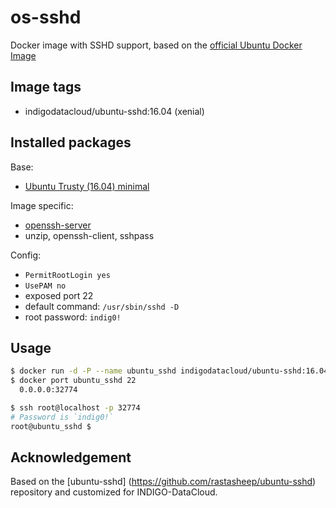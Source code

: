 # os-sshd
Docker image with SSHD support, based on the [official Ubuntu Docker Image](https://registry.hub.docker.com/_/ubuntu/)

## Image tags

- indigodatacloud/ubuntu-sshd:16.04 (xenial)

## Installed packages

Base:

- [Ubuntu Trusty (16.04) minimal](http://packages.ubuntu.com/xenial/ubuntu-minimal)

Image specific:
- [openssh-server](https://help.ubuntu.com/community/SSH/OpenSSH/Configuring)
- unzip, openssh-client, sshpass

Config:

  - `PermitRootLogin yes`
  - `UsePAM no`
  - exposed port 22
  - default command: `/usr/sbin/sshd -D`
  - root password: `indig0!`

## Usage

```bash
$ docker run -d -P --name ubuntu_sshd indigodatacloud/ubuntu-sshd:16.04
$ docker port ubuntu_sshd 22
  0.0.0.0:32774

$ ssh root@localhost -p 32774
# Password is `indig0!`
root@ubuntu_sshd $
```

## Acknowledgement

Based on the [ubuntu-sshd] (https://github.com/rastasheep/ubuntu-sshd)
repository and customized for INDIGO-DataCloud.
